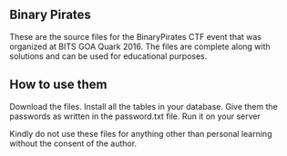 Binary Pirates
---------------

These are the source files for the BinaryPirates CTF event that was organized at BITS GOA Quark 2016. The files are complete along with solutions and can be used for educational purposes.

How to use them
----------------

Download the files.
Install all the tables in your database. Give them the passwords as written in the password.txt file.
Run it on your server


Kindly do not use these files for anything other than personal learning without the consent of the author.
